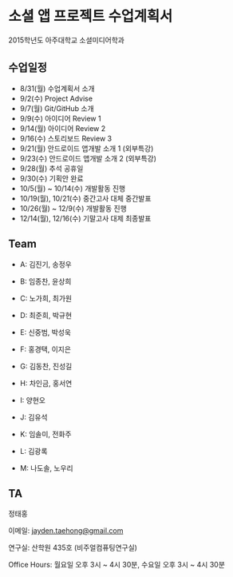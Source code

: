 # 소셜 앱 프로젝트 수업계획서
2015학년도 아주대학교 소셜미디어학과


## 수업일정

* 8/31(월)  수업계획서 소개
* 9/2(수)   Project Advise
* 9/7(월)   Git/GitHub 소개
* 9/9(수)   아이디어 Review 1
* 9/14(월)  아이디어 Review 2
* 9/16(수)  스토리보드 Review 3
* 9/21(월)  안드로이드 앱개발 소개 1  (외부특강)
* 9/23(수)  안드로이드 앱개발 소개 2  (외부특강)
* 9/28(월)  추석 공휴일
* 9/30(수)  기획안 완료
* 10/5(월) ~ 10/14(수) 개발활동 진행
* 10/19(월), 10/21(수)  중간고사 대체 중간발표
* 10/26(월) ~ 12/9(수) 개발활동 진행
* 12/14(월), 12/16(수)  기말고사 대제 최종발표


## Team

* A: 김진기, 송정우

* B: 임종찬, 윤상희

* C: 노가희, 최가원

* D: 최준희, 박규현

* E: 신중범, 박성욱

* F: 홍경택, 이지은

* G: 김동찬, 진성길

* H: 차인금, 홍서연

* I: 양현오

* J: 김유석

* K: 임솔미, 전화주

* L: 김광록

* M: 나도솔, 노우리


## TA

정태홍

이메일: jayden.taehong@gmail.com

연구실: 산학원 435호 (비주얼컴퓨팅연구실)

Office Hours: 월요일 오후 3시 ~ 4시 30분, 수요일 오후 3시 ~ 4시 30분
